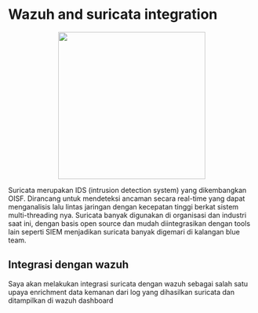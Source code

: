 # Wazuh and suricata integration

<p align="center">
  <img src="../assets/suricata.jpg" width="300">
</p>

Suricata merupakan IDS (intrusion detection system) yang dikembangkan OISF. Dirancang untuk mendeteksi ancaman secara real-time yang dapat menganalisis lalu lintas jaringan dengan kecepatan tinggi berkat sistem multi-threading nya. Suricata banyak digunakan di organisasi dan industri saat ini, dengan basis open source dan mudah diintegrasikan dengan tools lain seperti SIEM menjadikan suricata banyak digemari di kalangan blue team.

## Integrasi dengan wazuh

Saya akan melakukan integrasi suricata dengan wazuh sebagai salah satu upaya enrichment data kemanan dari log yang dihasilkan suricata dan ditampilkan di wazuh dashboard
